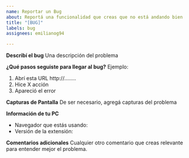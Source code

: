 ```yaml
---
name: Reportar un Bug
about: Reportá una funcionalidad que creas que no está andando bien
title: "[BUG]"
labels: bug
assignees: emilianog94

---
```


**Describí el bug**
Una descripción del problema

**¿Qué pasos seguiste para llegar al bug?**
Ejemplo:
1. Abrí esta URL http://........
2. Hice X acción
3. Apareció el error

**Capturas de Pantalla**
De ser necesario, agregá capturas del problema

**Información de tu PC**
 - Navegador que estás usando: 
 - Versión de la extensión:

**Comentarios adicionales**
Cualquier otro comentario que creas relevante para entender mejor el problema.
